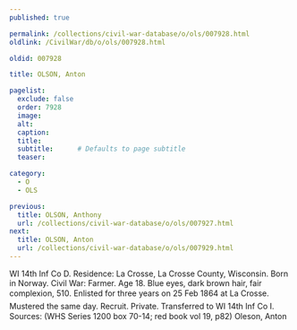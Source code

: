 ```yaml
---
published: true

permalink: /collections/civil-war-database/o/ols/007928.html
oldlink: /CivilWar/db/o/ols/007928.html

oldid: 007928

title: OLSON, Anton

pagelist:
  exclude: false
  order: 7928
  image: 
  alt:
  caption:
  title:
  subtitle:      # Defaults to page subtitle
  teaser:

category: 
  - O 
  - OLS

previous:
  title: OLSON, Anthony
  url: /collections/civil-war-database/o/ols/007927.html  
next:
  title: OLSON, Anton
  url: /collections/civil-war-database/o/ols/007929.html   
---
```

WI 14th Inf Co D. Residence: La Crosse, La Crosse County, Wisconsin. Born in Norway. Civil War: Farmer. Age 18. Blue eyes, dark brown hair, fair complexion, 5&#146;10&#148;. Enlisted for three years on 25 Feb 1864 at La Crosse. Mustered the same day. Recruit. Private. Transferred to WI 14th Inf Co I. Sources: (WHS Series 1200 box 70-14; red book vol 19, p82) &#147;Oleson, Anton&#148;